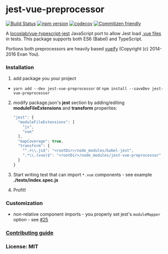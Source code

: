 # jest-vue-preprocessor
[![Build Status](https://travis-ci.org/vire/jest-vue-preprocessor.svg?branch=master)](https://travis-ci.org/vire/jest-vue-preprocessor) [![npm version](https://badge.fury.io/js/jest-vue-preprocessor.svg)](https://badge.fury.io/js/jest-vue-preprocessor) [![codecov](https://codecov.io/gh/vire/jest-vue-preprocessor/branch/master/graph/badge.svg)](https://codecov.io/gh/vire/jest-vue-preprocessor) [![Commitizen friendly](https://img.shields.io/badge/commitizen-friendly-brightgreen.svg)](http://commitizen.github.io/cz-cli/)


A [locoslab/vue-typescript-jest](https://github.com/locoslab/vue-typescript-jest) JavaScript port to allow Jest load [.vue files](https://vue-loader.vuejs.org/en/) in tests. This package supports both ES6 (Babel) and TypeScript.

Portions both preprocessors are heavily based [vueify](https://github.com/vuejs/vueify) (Copyright (c) 2014-2016 Evan You).

### Installation

  1.  add package you your project
    
   *  `yarn add --dev jest-vue-preprocessor` or  `npm install --saveDev jest-vue-preprocessor`
 
  2.  modify package.json's **jest** section by adding/editing **moduleFileExtensions** and **transform** properites:

      ```javascript
      "jest": {
        "moduleFileExtensions": [
          "js",
          "vue"
        ],
        "mapCoverage": true,
        "transform": {
          "^.+\\.js$": "<rootDir>/node_modules/babel-jest",
          ".*\\.(vue)$": "<rootDir>/node_modules/jest-vue-preprocessor"
        }
      }
      ```
  3.  Start writing test that can import `*.vue` components - see example **./tests/index.spec.js**
  4.  Profit!

  ### Customization

  * non-relative component imports - you properly set jest's `moduleMapper` option - see [#25](https://github.com/vire/jest-vue-preprocessor/issues/25)

  ### [Contributing guide](https://github.com/vire/jest-vue-preprocessor/blob/master/CONTRIBUTING.md)

  ### License: MIT
